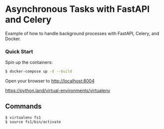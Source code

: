 # Asynchronous Tasks with FastAPI and Celery

Example of how to handle background processes with FastAPI, Celery, and Docker.

### Quick Start

Spin up the containers:

```sh
$ docker-compose up -d --build
```

Open your browser to [http://localhost:8004](http://localhost:8004)


https://python.land/virtual-environments/virtualenv
## Commands 
```
$ virtualenv fs1
$ source fs1/bin/activate
```
